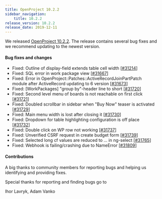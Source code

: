```yaml
---
title: OpenProject 10.2.2
sidebar_navigation:
    title: 10.2.2
release_version: 10.2.2
release_date: 2019-12-11
---
```

We released [OpenProject 10.2.2](https://community.openproject.com/versions/1405).
The release contains several bug fixes and we recommend updating to the newest version.

<!--more-->
#### Bug fixes and changes

- Fixed: Outline of display-field extends table cell width \[[#31214](https://community.openproject.com/wp/31214)\]
- Fixed: SQL error in work package view \[[#31667](https://community.openproject.com/wp/31667)\]
- Fixed: Error in OpenProject::Patches::ActiveRecordJoinPartPatch module after ActiveRecord updating to 6 version \[[#31673](https://community.openproject.com/wp/31673)\]
- Fixed: [WorkPackages] "group by"-header line to short \[[#31720](https://community.openproject.com/wp/31720)\]
- Fixed: Second level menu of boards is not reachable on first click \[[#31721](https://community.openproject.com/wp/31721)\]
- Fixed: Doubled scrollbar in sidebar when "Buy Now" teaser is activated \[[#31729](https://community.openproject.com/wp/31729)\]
- Fixed: Main menu width is lost after closing it \[[#31730](https://community.openproject.com/wp/31730)\]
- Fixed: Dropdown for table highlighting configuration is off place \[[#31732](https://community.openproject.com/wp/31732)\]
- Fixed: Double click on WP row not working \[[#31737](https://community.openproject.com/wp/31737)\]
- Fixed: Unverified CSRF request in create budget form \[[#31739](https://community.openproject.com/wp/31739)\]
- Fixed: Selected long cf values are reduced to ... in ng-select \[[#31765](https://community.openproject.com/wp/31765)\]
- Fixed: Webhook is failing/crashing due to NameError \[[#31809](https://community.openproject.com/wp/31809)\]

#### Contributions
A big thanks to community members for reporting bugs and helping us identifying and providing fixes.

Special thanks for reporting and finding bugs go to

Ihor Lavryk, Adam Vanko